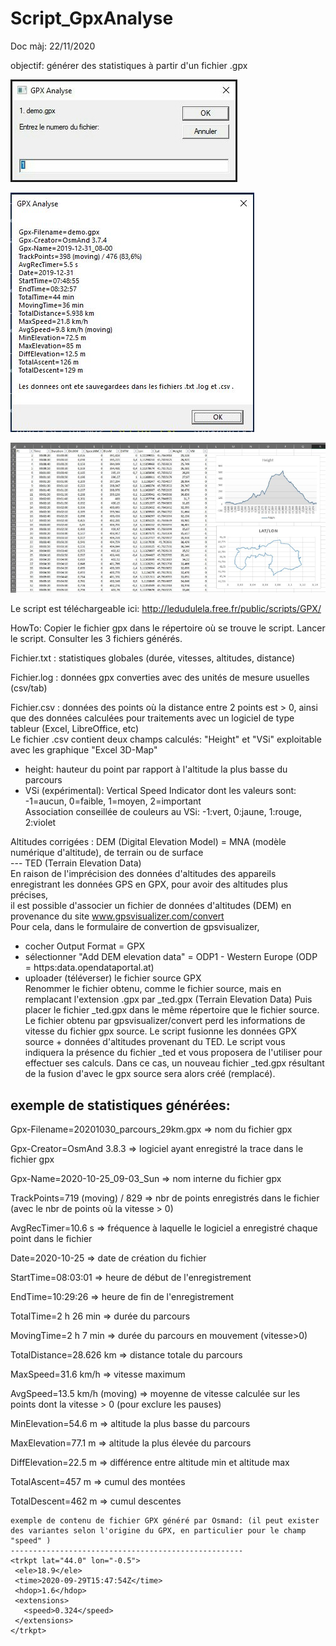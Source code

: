 # Script_GpxAnalyse
Doc màj: 22/11/2020   

objectif: générer des statistiques à partir d'un fichier .gpx  

![screenshot](https://github.com/ledudulela/Script_GpxAnalyse/blob/main/gpxanalyse01.jpg)

![screenshot](https://github.com/ledudulela/Script_GpxAnalyse/blob/main/gpxanalyse02.jpg)

![screenshot](https://github.com/ledudulela/Script_GpxAnalyse/blob/main/gpxanalyse03.jpg)

Le script est téléchargeable ici: http://ledudulela.free.fr/public/scripts/GPX/  

HowTo: Copier le fichier gpx dans le répertoire où se trouve le script. Lancer le script. Consulter les 3 fichiers générés.  

Fichier.txt : statistiques globales (durée, vitesses, altitudes, distance)  

Fichier.log : données gpx converties avec des unités de mesure usuelles (csv/tab)  

Fichier.csv : données des points où la distance entre 2 points est > 0, ainsi que des données calculées pour traitements avec un logiciel de type tableur (Excel, LibreOffice, etc)  
Le fichier .csv contient deux champs calculés: "Height" et "VSi" exploitable avec les graphique "Excel 3D-Map"  
- height: hauteur du point par rapport à l'altitude la plus basse du parcours  
- VSi (expérimental):  Vertical Speed Indicator dont les valeurs sont: -1=aucun, 0=faible, 1=moyen, 2=important  
Association conseillée de couleurs au VSi: -1:vert, 0:jaune, 1:rouge, 2:violet  
 
Altitudes corrigées : DEM (Digital Elevation Model) = MNA (modèle numérique d'altitude), de terrain ou de surface  
--- TED (Terrain Elevation Data)   
En raison de l'imprécision des données d'altitudes des appareils enregistrant les données GPS en GPX, pour avoir des altitudes plus précises,  
il est possible d'associer un fichier de données d'altitudes (DEM) en provenance du site www.gpsvisualizer.com/convert  
Pour cela, dans le formulaire de convertion de gpsvisualizer,   
- cocher Output Format = GPX  
- sélectionner "Add DEM elevation data" = ODP1 - Western Europe     (ODP = https:data.opendataportal.at)  
- uploader (téléverser) le fichier source GPX  
Renommer le fichier obtenu, comme le fichier source, mais en remplacant l'extension .gpx par _ted.gpx (Terrain Elevation Data) 
Puis placer le fichier _ted.gpx dans le même répertoire que le fichier source.
Le fichier obtenu par gpsvisualizer/convert perd les informations de vitesse du fichier gpx source. 
Le script fusionne les données GPX source + données d'altitudes provenant du TED.
Le script vous indiquera la présence du fichier _ted et vous proposera de l'utiliser pour effectuer ses calculs.
Dans ce cas, un nouveau fichier _ted.gpx résultant de la fusion d'avec le gpx source sera alors créé (remplacé).


exemple de statistiques générées:	 
---------------------------------  
Gpx-Filename=20201030_parcours_29km.gpx => nom du fichier gpx   

Gpx-Creator=OsmAnd 3.8.3 => logiciel ayant enregistré la trace dans le fichier gpx  

Gpx-Name=2020-10-25_09-03_Sun => nom interne du fichier gpx  

TrackPoints=719 (moving) / 829 => nbr de points enregistrés dans le fichier (avec le nbr de points où la vitesse > 0)  

AvgRecTimer=10.6 s => fréquence à laquelle le logiciel a enregistré chaque point dans le fichier  

Date=2020-10-25 => date de création du fichier  

StartTime=08:03:01 => heure de début de l'enregistrement  

EndTime=10:29:26 => heure de fin de l'enregistrement  

TotalTime=2 h 26 min => durée du parcours  

MovingTime=2 h 7 min => durée du parcours en mouvement (vitesse>0)  

TotalDistance=28.626 km => distance totale du parcours  

MaxSpeed=31.6 km/h => vitesse maximum  

AvgSpeed=13.5 km/h (moving) => moyenne de vitesse calculée sur les points dont la vitesse > 0 (pour exclure les pauses)  

MinElevation=54.6 m => altitude la plus basse du parcours  

MaxElevation=77.1 m => altitude la plus élevée du parcours  

DiffElevation=22.5 m => différence entre altitude min et altitude max  

TotalAscent=457 m => cumul des montées  

TotalDescent=462 m => cumul descentes  

```  
exemple de contenu de fichier GPX généré par Osmand: (il peut exister des variantes selon l'origine du GPX, en particulier pour le champ "speed" )  
----------------------------------------------------  
<trkpt lat="44.0" lon="-0.5">  
 <ele>18.9</ele>  
 <time>2020-09-29T15:47:54Z</time>  
 <hdop>1.6</hdop>  
 <extensions>  
   <speed>0.324</speed>  
 </extensions>  
</trkpt>  
```
